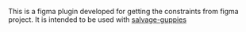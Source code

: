 This is a figma plugin developed for getting the constraints from figma project.
It is intended to be used with [salvage-guppies](https://github.com/Cactice/salvage-guppies)
